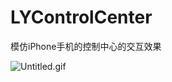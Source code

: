 # LYControlCenter
模仿iPhone手机的控制中心的交互效果

![Untitled.gif](http://upload-images.jianshu.io/upload_images/1812927-cdb07abaa5ce3a51.gif?imageMogr2/auto-orient/strip)
